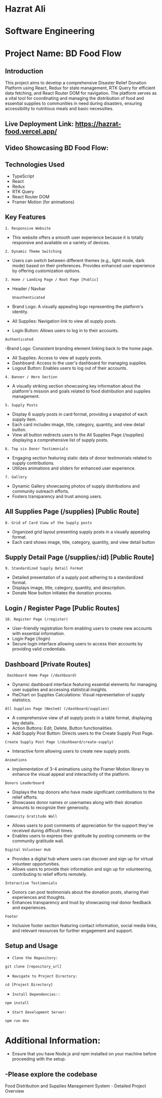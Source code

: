 # Hazrat Ali

# Software Engineering

# Project Name: BD Food Flow

## Introduction

This project aims to develop a comprehensive Disaster Relief Donation Platform using React, Redux for state management, RTK Query for efficient data fetching, and React Router DOM for navigation. The platform serves as a vital tool for coordinating and managing the distribution of food and essential supplies to communities in need during disasters, ensuring accessibility to nutritious meals and basic necessities.

## Live Deployment Link: https://hazrat-food.vercel.app/

## Video Showcasing BD Food Flow:

## Technologies Used

- TypeScript
- React
- Redux
- RTK Query
- React Router DOM
- Framer Motion (for animations)

## Key Features

`1. Responsive Website`

- This website offers a smooth user experience because it is totally responsive and available on a variety of devices.

`2. Dynamic Theme Switching`

- Users can switch between different themes (e.g., light mode, dark mode) based on their preferences. Provides enhanced user experience by offering customization options.

`3. Home / Landing Page / Root Page [Public]`

- Header / Navbar

  `Unauthenticated`

- Brand Logo: A visually appealing logo representing the platform's identity.
- All Supplies: Navigation link to view all supply posts.
- Login Button: Allows users to log in to their accounts.

`Authenticated`

-Brand Logo: Consistent branding element linking back to the home page.

- All Supplies: Access to view all supply posts.
- Dashboard: Access to the user's dashboard for managing supplies.
- Logout Button: Enables users to log out of their accounts.

`4. Banner / Hero Section `

- A visually striking section showcasing key information about the platform's mission and goals related to food distribution and supplies management.

`5. Supply Posts `

- Display 6 supply posts in card format, providing a snapshot of each supply item.
- Each card includes image, title, category, quantity, and view detail button.
- View all button redirects users to the All Supplies Page (/supplies) displaying a comprehensive list of supply posts.

`6. Top six Donor Testimonials `

- Engaging section featuring static data of donor testimonials related to supply contributions.
- Utilizes animations and sliders for enhanced user experience.

`7. Gallery `

- Dynamic Gallery showcasing photos of supply distributions and community outreach efforts.
- Fosters transparency and trust among users.

## All Supplies Page (/supplies) [Public Route]

`8. Grid of Card View of the Supply posts`

- Organized grid layout presenting supply posts in a visually appealing format.
- Each card shows image, title, category, quantity, and view detail button

## Supply Detail Page (/supplies/:id) [Public Route]

`9. Standardized Supply Detail Format`

- Detailed presentation of a supply post adhering to a standardized format.
- Displays image, title, category, quantity, and description.
- Donate Now button initiates the donation process.

## Login / Register Page [Public Routes]

`10. Register Page (/register)`

- User-friendly registration form enabling users to create new accounts with essential information.
- Login Page (/login)
- Secure login interface allowing users to access their accounts by providing valid credentials.

## Dashboard [Private Routes]

` Dashboard Home Page (/dashboard)`

- Dynamic dashboard interface featuring essential elements for managing user supplies and accessing statistical insights.
- PieChart on Supplies Calculations: Visual representation of supply statistics.

`All Supplies Page (Nested) (/dashboard/supplies)`

- A comprehensive view of all supply posts in a table format, displaying key details.
- Action Buttons: Edit, Delete, Button functionalities.
- Add Supply Post Button: Directs users to the Create Supply Post Page.

`Create Supply Post Page (/dashboard/create-supply)`

- Interactive form allowing users to create new supply posts.

`Animations`

- Implementation of 3-4 animations using the Framer Motion library to enhance the visual appeal and interactivity of the platform.

`Donors Leaderboard`

- Displays the top donors who have made significant contributions to the relief efforts.
- Showcases donor names or usernames along with their donation amounts to recognize their generosity.

`Community Gratitude Wall`

- Allows users to post comments of appreciation for the support they've received during difficult times.
- Enables users to express their gratitude by posting comments on the community gratitude wall.

`Digital Volunteer Hub`

- Provides a digital hub where users can discover and sign up for virtual volunteer opportunities.
- Allows users to provide their information and sign up for volunteering, contributing to relief efforts remotely.

`Interactive Testimonials`

- Donors can post testimonials about the donation posts, sharing their experiences and thoughts.
- Enhances transparency and trust by showcasing real donor feedback and experiences.

`Footer`

- Inclusive footer section featuring contact information, social media links, and relevant resources for further engagement and support.

## Setup and Usage

- `Clone the Repository:`

```js
git clone [repository_url]

```

- `Navigate to Project Directory:`

```js
cd [Project Directory]
```

- `Install Dependencies::`

```js
npm install
```

- `Start Development Server:`

```js
npm run dev
```

# Additional Information:

- Ensure that you have Node.js and npm installed on your machine before proceeding with the setup.

## -Please explore the codebase

Food Distribution and Supplies Management System - Detailed Project Overview
